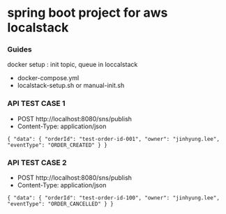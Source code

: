 # spring boot project for aws localstack

### Guides

docker setup : init topic, queue in loccalstack

* docker-compose.yml
* localstack-setup.sh or manual-init.sh

### API TEST CASE 1
* POST http://localhost:8080/sns/publish
* Content-Type: application/json

`{
"data": {
"orderId": "test-order-id-001",
"owner": "jinhyung.lee",
"eventType": "ORDER_CREATED"
}
}`

### API TEST CASE 2
* POST http://localhost:8080/sns/publish
* Content-Type: application/json

`{
"data": {
"orderId": "test-order-id-100",
"owner": "jinhyung.lee",
"eventType": "ORDER_CANCELLED"
}
}`
